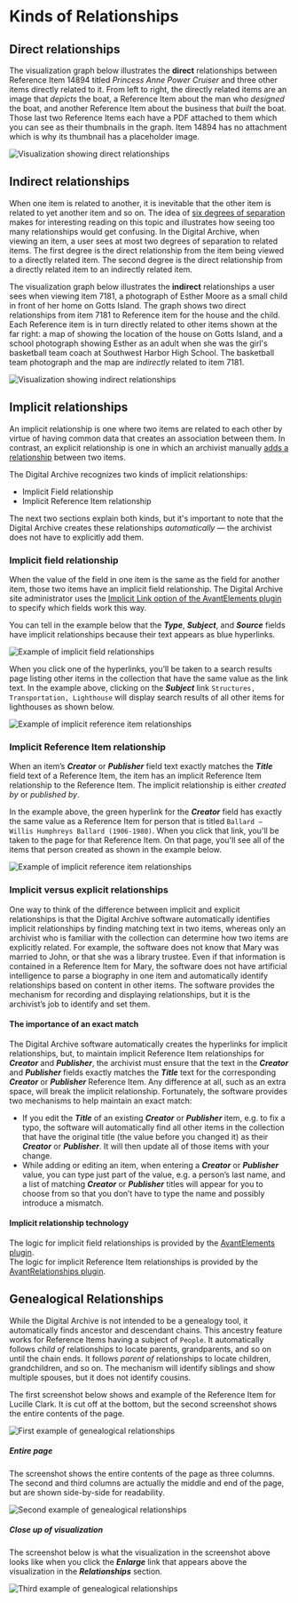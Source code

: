 # Kinds of Relationships

## Direct relationships

The visualization graph below illustrates the **direct** relationships between Reference
Item 14894 titled *Princess Anne Power Cruiser* and three other items directly related to it.
From left to right, the directly related items are an image that *depicts* the boat, a
Reference Item about the man who *designed* the boat, and another Reference Item about the
business that *built* the boat. Those last two Reference Items each have a PDF attached to them
which you can see as their thumbnails in the graph. Item 14894 has no attachment which is
why its thumbnail has a placeholder image.

![Visualization showing direct relationships](getting-started-relationships-2.jpg)

## Indirect relationships

When one item is related to another, it is inevitable that the other item is related to yet another
item and so on. The idea of [six degrees of separation](https://en.wikipedia.org/wiki/Six_degrees_of_separation)
makes for interesting reading on this topic and illustrates how seeing too many relationships
would get confusing. In the Digital Archive, when viewing an item, a user sees at most two degrees
of separation to related items. The first degree is the direct relationship from the item being viewed to
a directly related item. The second degree is the direct relationship from a directly related item to
an indirectly related item.

The visualization graph below illustrates the **indirect** relationships a user sees when viewing item 7181,
a photograph of Esther Moore as a small child in front of her home on Gotts Island. The graph shows two
direct relationships from item 7181 to Reference item for the house and the child. Each Reference item
is in turn directly related to other items shown at the far right: a map of showing the location of the
house on Gotts Island, and a school photograph showing Esther as an adult when she was the girl's
basketball team coach at Southwest Harbor High School. The basketball team photograph and the map
are *indirectly* related to item 7181.

![Visualization showing indirect relationships](getting-started-relationships-1.jpg)

## Implicit relationships

An implicit relationship is one where two items are related to each other by virtue
of having common data that creates an association between them. In contrast, an explicit
relationship is one in which an archivist manually [adds a relationship](/archivist/add-relationships)
between two items.

The Digital Archive recognizes two kinds of implicit relationships:

-   Implicit Field relationship
-   Implicit Reference Item relationship

The next two sections explain both kinds, but it's important to note that the Digital Archive
creates these relationships *automatically* &mdash; the archivist does not have to explicitly add them.

### Implicit field relationship

When the value of the field in one item is the same as the field for another item,
those two items have an implicit field relationship. The Digital Archive site administrator
uses the [Implicit Link option of the AvantElements plugin](/plugins/avantelements/#implicit-link-option)
to specify which fields work this way.

You can tell in the example below that the **_Type_**, **_Subject_**, and **_Source_**
fields have implicit relationships because their text appears as blue hyperlinks.

![Example of implicit field relationships](kinds-of-relationships-1.jpg)

When you click one of the hyperlinks, you’ll be taken to a search results page listing other
items in the collection that have the same value as the link text. In the example above, clicking
on the **_Subject_** link `Structures, Transportation, Lighthouse` will display search results of all
other items for lighthouses as shown below.

![Example of implicit reference item relationships](kinds-of-relationships-3.jpg)

### Implicit Reference Item relationship

When an item’s **_Creator_** or **_Publisher_** field text exactly matches the **_Title_**
field text of a Reference Item, the item has an implicit Reference Item relationship to the
Reference Item. The implicit relationship is either *created by* or *published by*.

In the example above, the green hyperlink for the **_Creator_** field has exactly the same value
as a Reference Item for person that is titled `Ballard – Willis Humphreys Ballard (1906-1980)`.
When you click that link, you'll be taken to the page for that Reference Item. On that page,
you'll see all of the items that person created as shown in the example below.

![Example of implicit reference item relationships](kinds-of-relationships-2.jpg)

### Implicit versus explicit relationships

One way to think of the difference between implicit and explicit relationships is that the
Digital Archive software automatically identifies implicit relationships by finding matching
text in two items, whereas only an archivist who is familiar with the collection can determine
how two items are explicitly related. For example, the software does not know that Mary was
married to John, or that she was a library trustee. Even if that information is contained in a
Reference Item for Mary, the software does not have artificial intelligence to parse a biography
in one item and automatically identify relationships based on content in other items. The
software provides the mechanism for recording and displaying relationships, but it is the
archivist’s job to identify and set them.

#### The importance of an exact match

The Digital Archive software automatically creates the hyperlinks for implicit relationships,
but, to maintain implicit Reference Item relationships for  **_Creator_** and **_Publisher_**,
the archivist must ensure that the text in the **_Creator_** and **_Publisher_** fields exactly matches
the **_Title_** text for the corresponding **_Creator_** or **_Publisher_** Reference Item.
Any difference at all, such as an extra space, will break the implicit relationship.
Fortunately, the software provides two mechanisms to help maintain an exact match:

-   If you edit the **_Title_** of an existing **_Creator_** or **_Publisher_** item, e.g. to fix a typo,
    the software will automatically find all other items in the collection that have the original title
    (the value before you changed it) as their **_Creator_** or **_Publisher_**. It will then update all of
    those items with your change.
-   While adding or editing an item, when entering a **_Creator_** or **_Publisher_** value, you can
    type just part of the value, e.g. a person’s last name, and a list of matching **_Creator_** or
    **_Publisher_** titles will appear for you to choose from so that you don’t have to type the name
    and possibly introduce a mismatch.

#### Implicit relationship technology

The logic for implicit field relationships is provided by the [AvantElements plugin](/plugins/avantelements).  
The logic for implicit Reference Item relationships is provided by the [AvantRelationships plugin](/plugins/avantrelationships).

## Genealogical Relationships

While the Digital Archive is not intended to be a genealogy tool, it automatically finds ancestor
and descendant chains. This ancestry feature works for Reference Items
having a subject of `People`. It automatically follows *child of* relationships to
locate parents, grandparents, and so on until the chain ends. It follows *parent of* 
relationships to locate children, grandchildren, and so on. The mechanism will identify
siblings and show multiple spouses, but it does not identify cousins.

The first screenshot below shows and example of the Reference Item for Lucille Clark. It is cut off at the
bottom, but the second screenshot shows the entire contents of the page.

![First example of genealogical relationships](kinds-of-relationships-4.jpg)

##### Entire page
The screenshot shows the entire contents of the page as three columns. The second and third
columns are actually the middle and end of the page, but are shown side-by-side
for readability.

![Second example of genealogical relationships](kinds-of-relationships-6.jpg)

##### Close up of visualization
The screenshot below is what the visualization in the screenshot above looks like when you
click the **_Enlarge_** link that appears above the visualization in the **_Relationships_** section.

![Third example of genealogical relationships](kinds-of-relationships-5.jpg)

